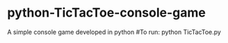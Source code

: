 # python-TicTacToe-console-game
A simple console game developed in python
#To run:
  python TicTacToe.py

